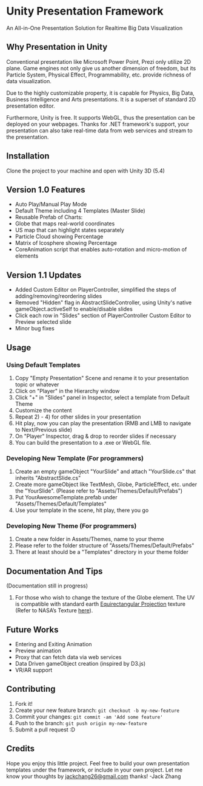 # Unity Presentation Framework
An All-in-One Presentation Solution for Realtime Big Data Visualization

## Why Presentation in Unity

Conventional presentation like Microsoft Power Point, Prezi only utilize 2D plane. Game engines not only give us another dimension of freedom, but its Particle System, Physical Effect, Programmability, etc. provide richness of data visualization.

Due to the highly customizable property, it is capable for Physics, Big Data, Business Intelligence and Arts presentations. It is a superset of standard 2D presentation editor.

Furthermore, Unity is free. It supports WebGL, thus the presentation can be deployed on your webpages. Thanks for .NET framework's support, your presentation can also take real-time data from web services and stream to the presentation.


## Installation

Clone the project to your machine and open with Unity 3D (5.4)


## Version 1.0 Features

*	Auto Play/Manual Play Mode
*	Default Theme including 4 Templates (Master Slide)
*	Reusable Prefab of Charts:
 * Globe that maps real-world coordinates
 *	US map that can highlight states separately
 * Particle Cloud showing Percentage
 * Matrix of Icosphere showing Percentage
* CoreAnimation script that enables auto-rotation and micro-motion of elements

## Version 1.1 Updates

*	Added Custom Editor on PlayerController, simplified the steps of adding/removing/reordering slides
*	Removed "Hidden" flag in AbstractSlideController, using Unity's native gameObject.activeSelf to enable/disable slides
* Click each row in "Slides" section of PlayerController Custom Editor to Preview selected slide
*	Minor bug fixes


## Usage

### Using Default Templates
1.	Copy "Empty Presentation" Scene and rename it to your presentation topic or whatever
2.  Click on "Player" in the Hierarchy window
3.  Click "+" in "Slides" panel in Inspector, select a template from Default Theme
4.	Customize the content
5.	Repeat 2) - 4) for other slides in your presentation
6.	Hit play, now you can play the presentation (RMB and LMB to navigate to Next/Previous slide)
7.  On "Player" Inspector, drag & drop to reorder slides if necessary
7.	You can build the presentation to a .exe or WebGL file.

### Developing New Template (For programmers)
1.	Create an empty gameObject "YourSlide" and attach "YourSlide.cs" that inherits "AbstractSlide.cs"
2.	Create more gameObject like TextMesh, Globe, ParticleEffect, etc. under the "YourSlide". (Please refer to "Assets/Themes/Default/Prefabs")
3.	Put YourAwesomeTemplate.prefab under "Assets/Themes/Default/Templates"
4.	Use your template in the scene, hit play, there you go

### Developing New Theme (For programmers)
1.	Create a new folder in Assets/Themes, name to your theme
2.	Please refer to the folder structure of "Assets/Themes/Default/Prefabs"
3.	There at least should be a "Templates" directory in your theme folder


## Documentation And Tips

(Documentation still in progress)

1.	For those who wish to change the texture of the Globe element. The UV is compatible with standard earth [Equirectangular Projection](https://en.wikipedia.org/wiki/Equirectangular_projection) texture (Refer to NASA’s Texture [here](http://visibleearth.nasa.gov/view.php?id=74192)).


## Future Works
* Entering and Exiting Animation
* Preview animation
* Proxy that can fetch data via web services
* Data Driven gameObject creation (inspired by D3.js)
* VR/AR support

## Contributing

1.	Fork it!
2.	Create your new feature branch: `git checkout -b my-new-feature`
3.	Commit your changes: `git commit -am 'Add some feature'`
4.	Push to the branch: `git push origin my-new-feature`
5.	Submit a pull request :D


## Credits

Hope you enjoy this little project. Feel free to build your own presentation templates under the framework, or include in your own project. Let me know your thoughts by jackchang26@gmail.com thanks! -Jack Zhang

